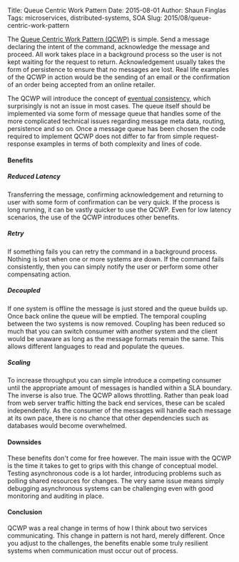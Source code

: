 Title: Queue Centric Work Pattern
Date: 2015-08-01
Author: Shaun Finglas
Tags: microservices, distributed-systems, SOA
Slug: 2015/08/queue-centric-work-pattern

The [Queue Centric Work Pattern
(QCWP)](http://www.asp.net/aspnet/overview/developing-apps-with-windows-azure/building-real-world-cloud-apps-with-windows-azure/queue-centric-work-pattern)
is simple. Send a message declaring the intent of the command,
acknowledge the message and proceed. All work takes place in a
background process so the user is not kept waiting for the request to
return. Acknowledgement usually takes the form of persistence to ensure
that no messages are lost. Real life examples of the QCWP in action
would be the sending of an email or the confirmation of an order being
accepted from an online retailer.

The QCWP will introduce the concept of [eventual
consistency](https://en.wikipedia.org/wiki/Eventual_consistency), which
surprisingly is not an issue in most cases. The queue itself should be
implemented via some form of message queue that handles some of the more
complicated technical issues regarding message meta data, routing,
persistence and so on. Once a message queue has been chosen the code
required to implement QCWP does not differ to far from simple
request-response examples in terms of both complexity and lines of code.

#### Benefits

##### Reduced Latency

Transferring the message, confirming acknowledgement and returning to
user with some form of confirmation can be very quick. If the process is
long running, it can be vastly quicker to use the QCWP. Even for low
latency scenarios, the use of the QCWP introduces other benefits.

##### Retry

If something fails you can retry the command in a background process.
Nothing is lost when one or more systems are down. If the command fails
consistently, then you can simply notify the user or perform some other
compensating action.

##### Decoupled

If one system is offline the message is just stored and the queue builds
up. Once back online the queue will be emptied. The temporal coupling
between the two systems is now removed. Coupling has been reduced so
much that you can switch consumer with another system and the client
would be unaware as long as the message formats remain the same. This
allows different languages to read and populate the queues.

##### Scaling

To increase throughput you can simple introduce a competing consumer
until the appropriate amount of messages is handled within a SLA
boundary. The inverse is also true. The QCWP allows throttling. Rather
than peak load from web server traffic hitting the back end services,
these can be scaled independently. As the consumer of the messages will
handle each message at its own pace, there is no chance that other
dependencies such as databases would become overwhelmed.

#### Downsides

These benefits don't come for free however. The main issue with the QCWP
is the time it takes to get to grips with this change of conceptual
model. Testing asynchronous code is a lot harder, introducing problems
such as polling shared resources for changes. The very same issue means
simply debugging asynchronous systems can be challenging even with good
monitoring and auditing in place.

#### Conclusion

QCWP was a real change in terms of how I think about two services
communicating. This change in pattern is not hard, merely different.
Once you adjust to the challenges, the benefits enable some truly
resilient systems when communication must occur out of process.